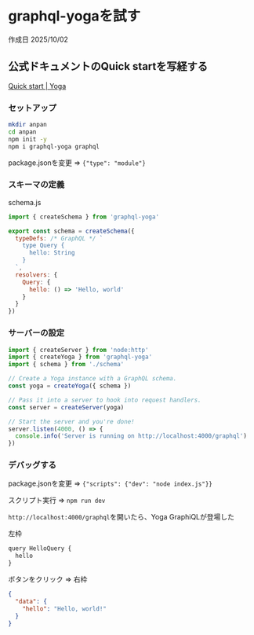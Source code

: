 # graphql-yogaを試す

作成日 2025/10/02

## 公式ドキュメントのQuick startを写経する

[Quick start | Yoga](https://the-guild.dev/graphql/yoga-server/docs)

### セットアップ

```bash
mkdir anpan
cd anpan
npm init -y
npm i graphql-yoga graphql
```

package.jsonを変更 => `{"type": "module"}`

### スキーマの定義

schema.js

```javascript
import { createSchema } from 'graphql-yoga'

export const schema = createSchema({
  typeDefs: /* GraphQL */ `
    type Query {
      hello: String
    }
  `,
  resolvers: {
    Query: {
      hello: () => 'Hello, world'
    }
  }
})
```

### サーバーの設定

```javascript
import { createServer } from 'node:http'
import { createYoga } from 'graphql-yoga'
import { schema } from './schema'

// Create a Yoga instance with a GraphQL schema.
const yoga = createYoga({ schema })

// Pass it into a server to hook into request handlers.
const server = createServer(yoga)

// Start the server and you're done!
server.listen(4000, () => {
  console.info('Server is running on http://localhost:4000/graphql')
})
```

### デバッグする

package.jsonを変更 => `{"scripts": {"dev": "node index.js"}}`

スクリプト実行 => `npm run dev`

`http://localhost:4000/graphql`を開いたら、Yoga GraphiQLが登場した

左枠

```javascript
query HelloQuery {
  hello
}
```

ボタンをクリック => 右枠

```json
{
  "data": {
    "hello": "Hello, world!"
  }
}
```
